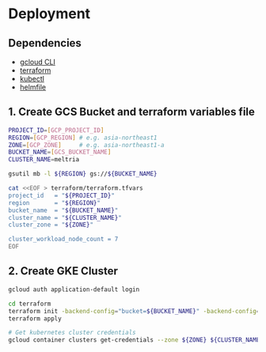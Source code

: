 # Deployment

## Dependencies

- [gcloud CLI](https://cloud.google.com/sdk/gcloud)
- [terraform](https://github.com/hashicorp/terraform)
- [kubectl](https://kubernetes.io/docs/tasks/tools/)
- [helmfile](https://github.com/helmfile/helmfile)

## 1. Create GCS Bucket and terraform variables file

```bash
PROJECT_ID=[GCP_PROJECT_ID]
REGION=[GCP_REGION] # e.g. asia-northeast1
ZONE=[GCP_ZONE]     # e.g. asia-northeast1-a
BUCKET_NAME=[GCS_BUCKET_NAME]
CLUSTER_NAME=meltria

gsutil mb -l ${REGION} gs://${BUCKET_NAME}

cat <<EOF > terraform/terraform.tfvars
project_id   = "${PROJECT_ID}"
region       = "${REGION}"
bucket_name  = "${BUCKET_NAME}"
cluster_name = "${CLUSTER_NAME}"
cluster_zone = "${ZONE}"

cluster_workload_node_count = 7
EOF
```

## 2. Create GKE Cluster

```bash
gcloud auth application-default login

cd terraform
terraform init -backend-config="bucket=${BUCKET_NAME}" -backend-config="prefix=terraform/state"
terraform apply

# Get kubernetes cluster credentials
gcloud container clusters get-credentials --zone ${ZONE} ${CLUSTER_NAME}
```

